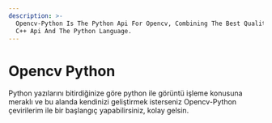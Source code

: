```yaml
---
description: >-
  Opencv-Python Is The Python Api For Opencv, Combining The Best Qualities Of The Opencv
  C++ Api And The Python Language.
---
```


# Opencv Python

Python yazılarını bitirdiğinize göre python ile görüntü işleme konusuna meraklı ve bu
alanda kendinizi geliştirmek isterseniz Opencv-Python çevirilerim ile bir başlangıç
yapabilirsiniz, kolay gelsin.
